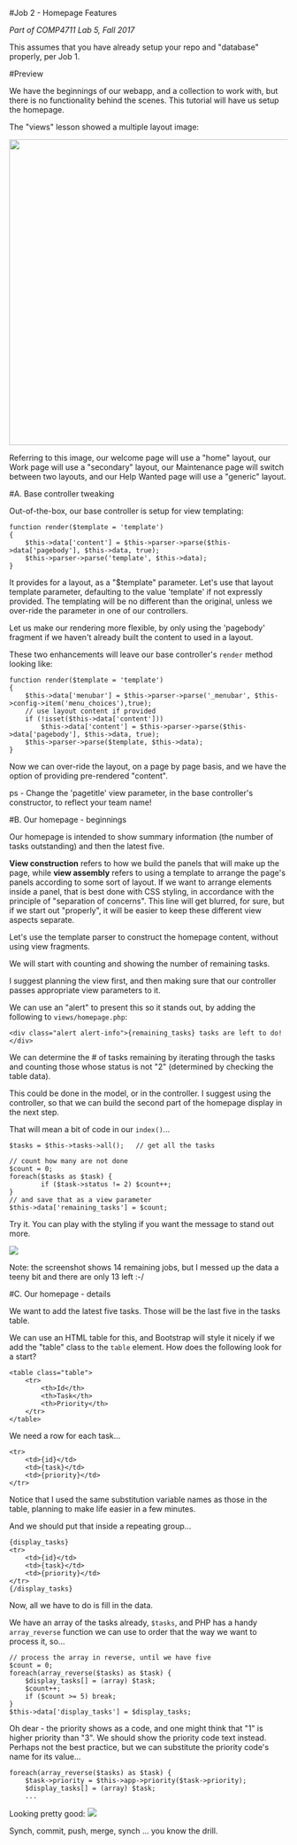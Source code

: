 #Job 2 - Homepage Features

_Part of COMP4711 Lab 5, Fall 2017_

<div class="alert alert-info">
This assumes that you have already setup your repo and "database" properly, per Job 1.
</div>

#Preview

We have the beginnings of our webapp, and a collection to work with, but there is no functionality
behind the scenes. This tutorial will have us setup the homepage.

The "views" lesson showed a multiple layout image:

<img class="scale" width="736" height="552" src="/pix/lessons/5/5-11.jpg"/>

Referring to this image, our welcome page will  use a "home" layout,
our Work page will use a "secondary" layout, our Maintenance page
will switch between two layouts, and
our Help Wanted page will use a "generic" layout.

#A. Base controller tweaking

Out-of-the-box, our base controller is setup for view templating:

    function render($template = 'template')
    {
        $this->data['content'] = $this->parser->parse($this->data['pagebody'], $this->data, true);
        $this->parser->parse('template', $this->data);
    }

It provides for a layout, as a "$template" parameter. 
Let's use that layout template parameter, defaulting to the value
'template' if not expressly provided. The templating will be no different
than the original, unless we over-ride the parameter in one of our
controllers.

Let us make our rendering more
flexible, by only using the 'pagebody' fragment if we haven't already
built the content to used in a layout.

These two enhancements will leave our base controller's `render`
method looking like:

    function render($template = 'template')
    {
        $this->data['menubar'] = $this->parser->parse('_menubar', $this->config->item('menu_choices'),true);
        // use layout content if provided
        if (!isset($this->data['content']))
            $this->data['content'] = $this->parser->parse($this->data['pagebody'], $this->data, true);
        $this->parser->parse($template, $this->data);
    }

Now we can over-ride the layout, on a page by page basis, and we have the option of
providing pre-rendered "content".

ps - Change the 'pagetitle' view parameter, in the base controller's
constructor, to reflect your team name!

#B. Our homepage - beginnings

Our homepage is intended to show summary information (the number of tasks
outstanding) and then the latest five.

**View construction** refers to how we build the panels that will make up the page,
while **view assembly** refers to using a template to arrange the page's panels
according to some sort of layout. If we want to arrange elements inside
a panel, that is best done with CSS styling, in accordance with the principle
of "separation of concerns". This line will get blurred, for sure,
but if we start out "properly", it will be easier to keep these different
view aspects separate.

Let's use the template parser to construct the homepage content, without using view fragments.

We will start with counting and showing the number of remaining tasks.

I suggest planning the view first, and then making sure that our controller
passes appropriate view parameters to it.

We can use an "alert" to present this so it stands out, by adding the following
to `views/homepage.php`:

    <div class="alert alert-info">{remaining_tasks} tasks are left to do!</div>

We can determine the # of tasks remaining by iterating through the tasks and
counting those whose status is not "2" (determined by checking the table data).

This could be done in the model, or in the controller. I suggest using the controller,
so that we can build the second part of the homepage display in the next step.

That will mean a bit of code in our `index()`...

    $tasks = $this->tasks->all();	// get all the tasks

    // count how many are not done
    $count = 0;
    foreach($tasks as $task) {
            if ($task->status != 2) $count++;
    }
    // and save that as a view parameter
    $this->data['remaining_tasks'] = $count;

Try it. You can play with the styling if you want the message to stand out more.

<img class="scale" src="/pix/tutorials/todo/51.png"/>

Note: the screenshot shows 14 remaining jobs, but I messed up the data a teeny bit
and there are only 13 left :-/
 
#C. Our homepage - details

We want to add the latest five tasks. Those will be the last five in the tasks table.

We can use an HTML table for this, and Bootstrap will style it nicely if we add
the "table" class to the `table` element. How does the following look for a start?

    <table class="table">
        <tr>
            <th>Id</th>
            <th>Task</th>
            <th>Priority</th>
        </tr>
    </table>

We need a row for each task...

    <tr>
        <td>{id}</td>
        <td>{task}</td>
        <td>{priority}</td>
    </tr>

Notice that I used the same substitution variable names as those in the table,
planning to make life easier in a few minutes.

And we should put that inside a repeating group...

    {display_tasks}
    <tr>
        <td>{id}</td>
        <td>{task}</td>
        <td>{priority}</td>
    </tr>
    {/display_tasks}

Now, all we have to do is fill in the data.

We have an array of the tasks already, `$tasks`, and PHP has a handy
`array_reverse` function we can use to order that the way we want to process it,
so...

    // process the array in reverse, until we have five
    $count = 0;
    foreach(array_reverse($tasks) as $task) {
        $display_tasks[] = (array) $task;
        $count++;
        if ($count >= 5) break;
    }
    $this->data['display_tasks'] = $display_tasks;

Oh dear - the priority shows as a code, and one might think that "1" is higher 
priority than "3". We should show the priority code text instead.
Perhaps not the best practice, but we can substitute the 
priority code's name for its value...

    foreach(array_reverse($tasks) as $task) {
        $task->priority = $this->app->priority($task->priority);
        $display_tasks[] = (array) $task;
        ...

Looking pretty good:
<img class="scale" src="/pix/tutorials/todo/52.png"/>


<div class="alert alert-success">
Synch, commit, push, merge, synch ... you know the drill.
</div>


